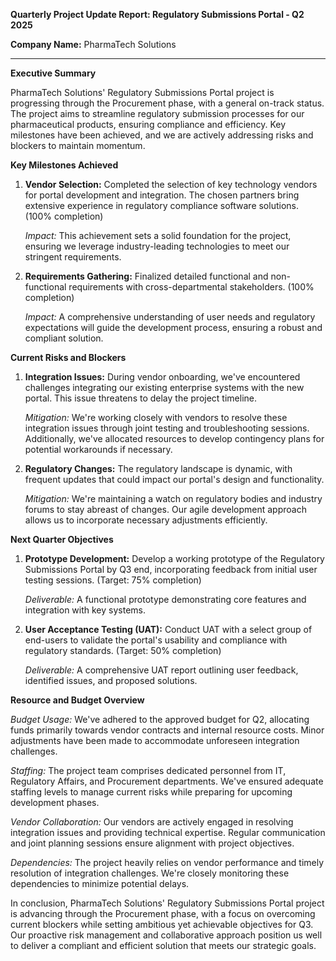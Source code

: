 **Quarterly Project Update Report: Regulatory Submissions Portal - Q2 2025**

**Company Name:** PharmaTech Solutions

---

**Executive Summary**

PharmaTech Solutions' Regulatory Submissions Portal project is progressing through the Procurement phase, with a general on-track status. The project aims to streamline regulatory submission processes for our pharmaceutical products, ensuring compliance and efficiency. Key milestones have been achieved, and we are actively addressing risks and blockers to maintain momentum.

**Key Milestones Achieved**

1. **Vendor Selection:** Completed the selection of key technology vendors for portal development and integration. The chosen partners bring extensive experience in regulatory compliance software solutions. (100% completion)

   *Impact:* This achievement sets a solid foundation for the project, ensuring we leverage industry-leading technologies to meet our stringent requirements.

2. **Requirements Gathering:** Finalized detailed functional and non-functional requirements with cross-departmental stakeholders. (100% completion)

   *Impact:* A comprehensive understanding of user needs and regulatory expectations will guide the development process, ensuring a robust and compliant solution.

**Current Risks and Blockers**

1. **Integration Issues:** During vendor onboarding, we've encountered challenges integrating our existing enterprise systems with the new portal. This issue threatens to delay the project timeline.

   *Mitigation:* We're working closely with vendors to resolve these integration issues through joint testing and troubleshooting sessions. Additionally, we've allocated resources to develop contingency plans for potential workarounds if necessary.

2. **Regulatory Changes:** The regulatory landscape is dynamic, with frequent updates that could impact our portal's design and functionality.

   *Mitigation:* We're maintaining a watch on regulatory bodies and industry forums to stay abreast of changes. Our agile development approach allows us to incorporate necessary adjustments efficiently.

**Next Quarter Objectives**

1. **Prototype Development:** Develop a working prototype of the Regulatory Submissions Portal by Q3 end, incorporating feedback from initial user testing sessions. (Target: 75% completion)

   *Deliverable:* A functional prototype demonstrating core features and integration with key systems.

2. **User Acceptance Testing (UAT):** Conduct UAT with a select group of end-users to validate the portal's usability and compliance with regulatory standards. (Target: 50% completion)

   *Deliverable:* A comprehensive UAT report outlining user feedback, identified issues, and proposed solutions.

**Resource and Budget Overview**

*Budget Usage:* We've adhered to the approved budget for Q2, allocating funds primarily towards vendor contracts and internal resource costs. Minor adjustments have been made to accommodate unforeseen integration challenges.

*Staffing:* The project team comprises dedicated personnel from IT, Regulatory Affairs, and Procurement departments. We've ensured adequate staffing levels to manage current risks while preparing for upcoming development phases.

*Vendor Collaboration:* Our vendors are actively engaged in resolving integration issues and providing technical expertise. Regular communication and joint planning sessions ensure alignment with project objectives.

*Dependencies:* The project heavily relies on vendor performance and timely resolution of integration challenges. We're closely monitoring these dependencies to minimize potential delays.

In conclusion, PharmaTech Solutions' Regulatory Submissions Portal project is advancing through the Procurement phase, with a focus on overcoming current blockers while setting ambitious yet achievable objectives for Q3. Our proactive risk management and collaborative approach position us well to deliver a compliant and efficient solution that meets our strategic goals.